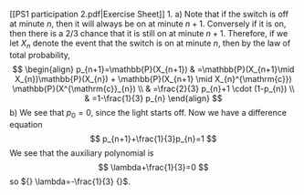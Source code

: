 [[PS1 participation 2.pdf|Exercise Sheet]]
1. 
a)
Note that if the switch is off at minute $n$, then it will always be on at minute $n+1 {}$. Conversely if it is on, then there is a ${} 2/3 {}$ chance that it is still on at minute $n+1 {}$. Therefore, if we let ${} X_{n} {}$ denote the event that the switch is on at minute ${} n {}$, then by the law of total probability, 
$$
\begin{align}
 p_{n+1}=\mathbb{P}(X_{n+1}) & =\mathbb{P}(X_{n+1}\mid X_{n})\mathbb{P}(X_{n}) + \mathbb{P}(X_{n+1} \mid X_{n}^{\mathrm{c}}) \mathbb{P}(X^{\mathrm{c}}_{n})   \\
 & =\frac{2}{3} p_{n}+1 \cdot  (1-p_{n}) \\
 & =1-\frac{1}{3} p_{n}
 \end{align}
$$
b)
We see that ${} p_{0}=0 {}$, since the light starts off. Now we have a difference equation
$$
p_{n+1}+\frac{1}{3}p_{n}=1
$$
We see that the auxiliary polynomial is
$$
\lambda+\frac{1}{3}=0
$$
so ${} \lambda=-\frac{1}{3} {}$.